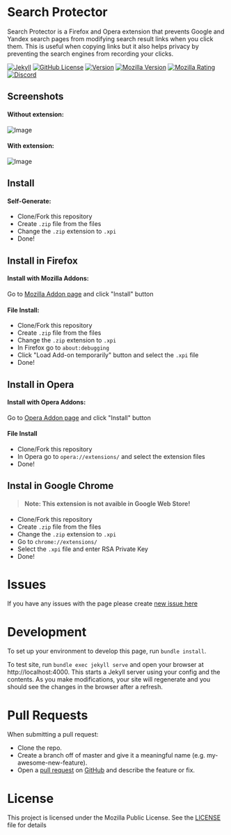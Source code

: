 # Search Protector
Search Protector is a Firefox and Opera extension that prevents Google and Yandex search pages from modifying search result links when you click them. This is useful when copying links but it also helps privacy by preventing the search engines from recording your clicks.

[![Jekyll](https://github.com/igorkowalczyk/search-protector/workflows/Jekyll/badge.svg)](https://igorkowalczyk.github.io/search-protector)
[![GitHub License](https://img.shields.io/github/license/igorkowalczyk/search-protector?color=%2334D058&logo=github&logoColor=959DA5&labelColor=24292E)](https://igorkowalczyk.github.io/search-protector)
[![Version](https://img.shields.io/github/v/release/igorkowalczyk/search-protector?color=%2334D058&logo=github&logoColor=959DA5&labelColor=24292E)](https://github.com/igorkowalczyk/search-protector/releases)
[![Mozilla Version](https://img.shields.io/amo/v/search-protector?color=%2334D058&logo=firefox&labelColor=24292E)](https://igorkowalczyk.github.io/search-protector/add)
[![Mozilla Rating](https://img.shields.io/amo/stars/search-protector?&logo=firefox&labelColor=24292E)](https://igorkowalczyk.github.io/search-protector/add)
[![Discord](https://img.shields.io/discord/666599184844980224?color=%2334D058&logo=discord&logoColor=7289da&labelColor=24292E)](https://discord.gg/f4KtqNB)

## Screenshots

#### Without extension:
![Image](https://igorkowalczyk.github.io/search-protector/lib/readme/without.png)

#### With extension:
![Image](https://igorkowalczyk.github.io/search-protector/lib/readme/with.png)



## Install

#### Self-Generate:
 - Clone/Fork this repository
 - Create `.zip` file from the files
 - Change the `.zip` extension to `.xpi`
 - Done!

## Install in Firefox
#### Install with Mozilla Addons:
Go to [Mozilla Addon page](https://addons.mozilla.org/en-US/firefox/addon/search-protector/) and click "Install" button

#### File Install:
 - Clone/Fork this repository
 - Create `.zip` file from the files
 - Change the `.zip` extension to `.xpi`
 - In Firefox go to `about:debugging`
 - Click "Load Add-on temporarily" button and select the `.xpi` file
 - Done!
 
## Install in Opera
#### Install with Opera Addons:
Go to [Opera Addon page](https://addons.opera.com/en/extensions/details/search-protector-protect-your-search) and click "Install" button

#### File Install
 - Clone/Fork this repository
 - In Opera go to `opera://extensions/` and select the extension files
 - Done!


## Instal in Google Chrome
> #### Note: This extension is not avaible in Google Web Store!

 - Clone/Fork this repository
 - Create `.zip` file from the files
 - Change the `.zip` extension to `.xpi`
 - Go to `chrome://extensions/`
 - Select the `.xpi` file and enter RSA Private Key
 - Done!

# Issues
If you have any issues with the page please create [new issue here](https://github.com/igorkowalczyk/search-protector/issues)

# Development
To set up your environment to develop this page, run `bundle install`.

To test site, run `bundle exec jekyll serve` and open your browser at http://localhost:4000. This starts a Jekyll server using your config and the contents. As you make modifications, your site will regenerate and you should see the changes in the browser after a refresh.

# Pull Requests
When submitting a pull request:

- Clone the repo.
- Create a branch off of master and give it a meaningful name (e.g. my-awesome-new-feature).
- Open a [pull request](https://github.com/igorkowalczyk/search-protector/pulls) on [GitHub](https://github.com) and describe the feature or fix.

# License
This project is licensed under the Mozilla Public License. See the [LICENSE](https://github.com/igorkowalczyk/search-protector/blob/master/license.md) file for details

